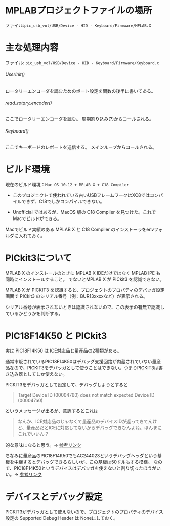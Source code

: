 # MPLABプロジェクトファイルの場所
ファイル:`pic_usb_vol/USB/Device - HID - Keyboard/Firmware/MPLAB.X`

# 主な処理内容
ファイル: `pic_usb_vol/USB/Device - HID - Keyboard/Firmware/Keyboard.c`

###### UserInit()
ロータリーエンコーダを読むためのポート設定を関数の後半に書いてある。

###### read_rotary_encoder()
ここでロータリーエンコーダを読む。 周期割り込み(?)からコールされる。

###### Keyboard()
ここでキーボードのレポートを送信する。 メインループからコールされる。

# ビルド環境
現在のビルド環境：`Mac OS 10.12 + MPLAB X + C18 Compiler`

- このプロジェクトで使われている古いUSBフレームワークはXC8ではコンパイルできず、C18でしかコンパイルできない。

- Unofficial ではあるが、MacOS 版の C18 Compiler を見つけた。これでMacでビルドができる。

Macでビルド実績のある MPLAB X と C18 Compiler のインストーラをenvフォルダに入れておく。

# PICkit3について
MPLAB X のインストールのときに MPLAB X IDEだけではなく MPLAB IPE も同時にインストールすること。 でないとMPLAB X が PICkit3 を認識できない。

MPLAB X が PICKIT3 を認識すると、プロジェクトのプロパティのデバッガ設定画面で PICkit3 のシリアル番号（例：BUR13xxxxなど）が表示される。

シリアル番号が表示されないときは認識されないので、この表示の有無で認識しているかどうかを判断する。

# PIC18F14K50 と PICkit3
実は PIC18F14K50 は ICE対応品と量産品の2種類がある。

通常市販されているPIC18F14K50はデバッグ支援回路が内蔵されていない量産品なので、PICKIT3をデバッガとして使うことはできない。つまりPICKIT3は書き込み器としてしか使えない。

PICKIT3をデバッガとして設定して、デバッグしようとすると

>Target Device ID (00004760) does not match expected Device ID (000047a0)

というメッセージが出るが、意訳するとこれは

>なんか、ICE対応品のじゃなくて量産品のデバイスIDが返ってきてんけど、量産品だとICEに対応してないからデバッグできひんよね。ほんまにこれでいいん？

的な意味になると思う。→ [参考リンク](https://www.microchip.co.jp/support/faq_8bit.html)

ちなみに量産品のPIC18F14K50でもAC244023というデバッグヘッダという基板を中継するとデバッグできるらしいが、この基板は50ドルもする模様。 なので、PIC18F14K50というデバイスはデバッガを使えないと割り切ったほうがいい。→ [参考リンク](http://www.microchipdirect.com/ProductSearch.aspx?keywords=AC244023)

# デバイスとデバッグ設定
PICKIT3がデバッガとして使えないので、プロジェクトのプロパティのデバイス設定の Supported Debug Header は Noneにしておく。

